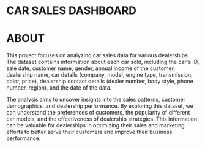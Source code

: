 # CAR SALES DASHBOARD 

# ABOUT 
This project focuses on analyzing car sales data for various dealerships. The dataset contains information about each car sold, including the car's ID, sale date, customer name, gender, annual income of the customer, dealership name, car details (company, model, engine type, transmission, color, price), dealership contact details (dealer number, body style, phone number, region), and the date of the data.

The analysis aims to uncover insights into the sales patterns, customer demographics, and dealership performance. By exploring this dataset, we can understand the preferences of customers, the popularity of different car models, and the effectiveness of dealership strategies. This information can be valuable for dealerships in optimizing their sales and marketing efforts to better serve their customers and improve their business performance.
